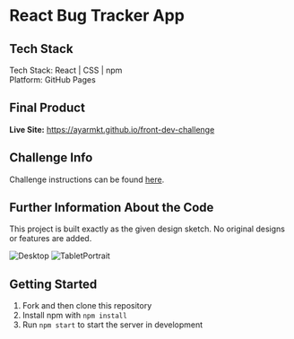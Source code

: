 # React Bug Tracker App

## Tech Stack
Tech Stack: React | CSS | npm <br>
Platform: GitHub Pages

## Final Product

**Live Site:** https://ayarmkt.github.io/front-dev-challenge

## Challenge Info

Challenge instructions can be found [here](https://github.com/Jolimoi/front-dev-challenge).

## Further Information About the Code

This project is built exactly as the given design sketch. No original designs or features are added.

<Design Sketch>
  
<img src="https://user-images.githubusercontent.com/82935527/164723127-e2a971de-9baf-4de9-b368-3d7ea4766472.jpg" alt="Desktop" title="Desktop">
<img src="https://user-images.githubusercontent.com/82935527/164723118-d8d9b88e-10ed-446e-8aa6-07b351459a03.jpg" alt="TabletPortrait" title="TabletPortrait">

## Getting Started

1. Fork and then clone this repository
2. Install npm with `npm install`
3. Run `npm start` to start the server in development

